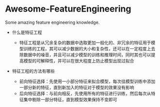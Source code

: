 # Awesome-FeatureEngineering
Some amazing feature engineering knowledge.

- 什么是特征工程
    - 特征工程是从冗余复杂的数据中选取更加一般化的、非冗余的特征用于模型训练的工程，其可以减少数据的大小和复杂性，还可以在一定程度上去除数据中的噪音，并且可以减少模型的训练和推理时间，同时其也可以提高模型的可解释性，并可以在很大程度上防止模型出现过拟合
    
- 特征工程的方法有哪些
    - 前向特征选择：先使用一小部分特征来拟合模型，每次往模型训练中添加一部分新的特征，直到新加入的特征对于模型的效果没有影响
    - 后向特征选择：与前向相反，先使用所有的特征进行训练，然后每次从特征集中剔除一部分特征，直到模型效果保持不变即可


